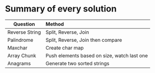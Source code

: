 # Summary of every solution

| Question       | Method                                      |
| -------------- | :------------------------------------------ |
| Reverse String | Split, Reverse, Join                        |
| Palindrome     | Split, Reverse, Join then compare           |
| Maxchar        | Create char map                             |
| Array Chunk    | Push elements based on size, watch last one |
| Anagrams       | Generate two sorted strings                 |
